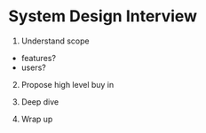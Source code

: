 # System Design Interview

1. Understand scope
  * features?
  * users?

2. Propose high level buy in

3. Deep dive

4. Wrap up


